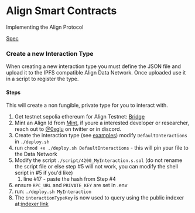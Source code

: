 # Align Smart Contracts

Implementing the Align Protocol

[Spec](https://github.com/AlignNetwork/protocol)

### Create a new Interaction Type

When creating a new interaction type you must define the JSON file and upload it to the IPFS compatible Align Data
Network. Once uploaded use it in a script to register the type.

#### Steps

This will create a non fungible, private type for you to interact with.

1. Get testnet sepolia ethereum for Align Testnet: [Bridge](https://align.network/bridge)
2. Mint an Align Id from [Mint](https://mint.align.network), if youre a interested developer or researcher, reach out to
   [@0xglu](http://twitter.com/0xglu) on twitter or in discord.
3. Create the interaction type (see [examples](/examples)) modify `DefaultInteractions` in `./deploy.sh`
4. run `chmod +x ./deploy.sh DefaultInteractions` - this will pin your file to the Data Network
5. Modify the script `./script/4200_MyInteraction.s.sol` (do not rename the script file or else step #5 will not work,
   you can modify the shell script in #5 if you'd like)
   1. line #17 - paste the hash from Step #4
6. ensure `RPC_URL` and `PRIVATE_KEY` are set in .env
7. run: `./deploy.sh MyInteraction`
8. The `interactionTypeKey` is now used to query using the public indexer at:[indexer link]()
